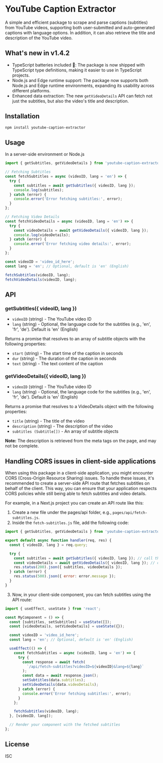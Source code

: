 # YouTube Caption Extractor

A simple and efficient package to scrape and parse captions (subtitles) from YouTube videos, supporting both user-submitted and auto-generated captions with language options. In addition, it can also retrieve the title and description of the YouTube video.

## What's new in v1.4.2

- TypeScript batteries included 🔋: The package is now shipped with TypeScript type definitions, making it easier to use in TypeScript projects.
- Node.js and Edge runtime support: The package now supports both Node.js and Edge runtime environments, expanding its usability across different platforms.
- Enhanced data extraction: The new `getVideoDetails` API can fetch not just the subtitles, but also the video's title and description.

## Installation

```sh
npm install youtube-caption-extractor
```

## Usage

In a server-side environment or Node.js

```js
import { getSubtitles, getVideoDetails } from 'youtube-caption-extractor';

// Fetching Subtitles
const fetchSubtitles = async (videoID, lang = 'en') => {
  try {
    const subtitles = await getSubtitles({ videoID, lang });
    console.log(subtitles);
  } catch (error) {
    console.error('Error fetching subtitles:', error);
  }
};

// Fetching Video Details
const fetchVideoDetails = async (videoID, lang = 'en') => {
  try {
    const videoDetails = await getVideoDetails({ videoID, lang });
    console.log(videoDetails);
  } catch (error) {
    console.error('Error fetching video details:', error);
  }
};

const videoID = 'video_id_here';
const lang = 'en'; // Optional, default is 'en' (English)

fetchSubtitles(videoID, lang);
fetchVideoDetails(videoID, lang);
```

## API

### getSubtitles({ videoID, lang })

- `videoID` (string) - The YouTube video ID
- `lang` (string) - Optional, the language code for the subtitles (e.g., 'en', 'fr', 'de'). Default is 'en' (English)

Returns a promise that resolves to an array of subtitle objects with the following properties:

- `start` (string) - The start time of the caption in seconds
- `dur` (string) - The duration of the caption in seconds
- `text` (string) - The text content of the caption

### getVideoDetails({ videoID, lang })

- `videoID` (string) - The YouTube video ID
- `lang` (string) - Optional, the language code for the subtitles (e.g., 'en', 'fr', 'de'). Default is 'en' (English)

Returns a promise that resolves to a VideoDetails object with the following properties:

- `title` (string) - The title of the video
- `description` (string) - The description of the video
- `subtitles (Subtitle[])` - An array of subtitle objects

**Note:** The description is retrieved from the meta tags on the page, and may not be complete.

## Handling CORS issues in client-side applications

When using this package in a client-side application, you might encounter CORS (Cross-Origin Resource Sharing) issues. To handle these issues, it's recommended to create a server-side API route that fetches subtitles on behalf of the client. This way, you can ensure that your application respects CORS policies while still being able to fetch subtitles and video details.

For example, in a Next.js project you can create an API route like this:

1. Create a new file under the pages/api folder, e.g., `pages/api/fetch-subtitles.js`.
2. Inside the `fetch-subtitles.js` file, add the following code:

```js
import { getSubtitles, getVideoDetails } from 'youtube-caption-extractor';

export default async function handler(req, res) {
  const { videoID, lang } = req.query;

  try {
    const subtitles = await getSubtitles({ videoID, lang }); // call this if you only need the subtitles
    const videoDetails = await getVideoDetails({ videoID, lang }); // call this if you need the video title and description, along with the subtitles
    res.status(200).json({ subtitles, videoDetails });
  } catch (error) {
    res.status(500).json({ error: error.message });
  }
}
```

3. Now, in your client-side component, you can fetch subtitles using the API route:

```js
import { useEffect, useState } from 'react';

const MyComponent = () => {
  const [subtitles, setSubtitles] = useState([]);
  const [videoDetails, setVideoDetails] = useState({});

  const videoID = 'video_id_here';
  const lang = 'en'; // Optional, default is 'en' (English)

  useEffect(() => {
    const fetchSubtitles = async (videoID, lang = 'en') => {
      try {
        const response = await fetch(
          `/api/fetch-subtitles?videoID=${videoID}&lang=${lang}`
        );
        const data = await response.json();
        setSubtitles(data.subtitles);
        setVideoDetails(data.videoDetails);
      } catch (error) {
        console.error('Error fetching subtitles:', error);
      }
    };

    fetchSubtitles(videoID, lang);
  }, [videoID, lang]);

  // Render your component with the fetched subtitles
};
```

## License

ISC
